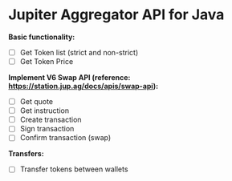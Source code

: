 # Jupiter Aggregator API for Java
 <b>Basic functionality:</b>
  - [ ] Get Token list (strict and non-strict)
  - [ ] Get Token Price

  <b>Implement V6 Swap API (reference: https://station.jup.ag/docs/apis/swap-api):</b>
   - [ ] Get quote
   - [ ] Get instruction
   - [ ] Create transaction
   - [ ] Sign transaction
   - [ ] Confirm transaction (swap)

  <b>Transfers:</b>
   - [ ] Transfer tokens between wallets
